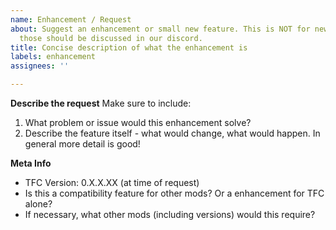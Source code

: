 ```yaml
---
name: Enhancement / Request
about: Suggest an enhancement or small new feature. This is NOT for new mechanics,
  those should be discussed in our discord.
title: Concise description of what the enhancement is
labels: enhancement
assignees: ''

---
```


**Describe the request**
Make sure to include:
1. What problem or issue would this enhancement solve?
2. Describe the feature itself - what would change, what would happen. In general more detail is good!

**Meta Info**
 - TFC Version: 0.X.X.XX (at time of request)
 - Is this a compatibility feature for other mods? Or a enhancement for TFC alone?
 - If necessary, what other mods (including versions) would this require?
